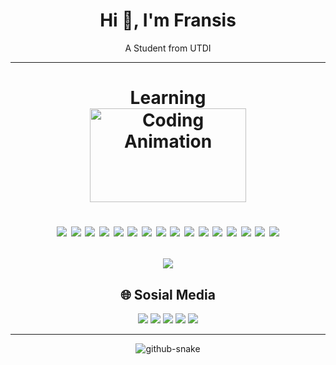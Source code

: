 <!-- <img src="banner_github.png" alt="GitHub Banner" width="100%" /> -->
<h1 align="center"> Hi 👋, I'm Fransis </h1> 

<p align="center"> A Student from UTDI </p>

<hr></hr>

<h1 align="center"> 
 Learning <br>
 <img src="https://media.giphy.com/media/qgQUggAC3Pfv687qPC/giphy.gif" height="150" width="250" alt="Coding Animation">
 <p align="center">
  <img src="https://img.shields.io/badge/python-3670A0?style=for-the-badge&logo=python&logoColor=ffdd54">
  <img src="https://img.shields.io/badge/Jupyter-orange?style=for-the-badge&logo=jupyter&logoColor=white">
  <img src="https://img.shields.io/badge/pandas-%23150458.svg?style=for-the-badge&logo=pandas&logoColor=white">
  <img src="https://img.shields.io/badge/Apache%20Spark-E25A1C?style=for-the-badge&logo=apache-spark&logoColor=white">
  <img src="https://img.shields.io/badge/numpy-%23013243.svg?style=for-the-badge&logo=numpy&logoColor=white">
  <img src="https://img.shields.io/badge/scikit--learn-%23F7931E.svg?style=for-the-badge&logo=scikit-learn&logoColor=white">
  <img src="https://img.shields.io/badge/TensorFlow-%23FF6F00.svg?style=for-the-badge&logo=TensorFlow&logoColor=white">
  <img src="https://img.shields.io/badge/Keras-%23D00000.svg?style=for-the-badge&logo=Keras&logoColor=white">
  <img src="https://img.shields.io/badge/Matplotlib-%23ffffff.svg?style=for-the-badge&logo=Matplotlib&logoColor=black">
  <img src="https://img.shields.io/badge/git-%23F05033.svg?style=for-the-badge&logo=git&logoColor=white">
  <img src="https://img.shields.io/badge/github-%23121011.svg?style=for-the-badge&logo=github&logoColor=white">
  <img src="https://img.shields.io/badge/PyTorch-%23EE4C2C.svg?style=for-the-badge&logo=PyTorch&logoColor=white">
  <img src="https://img.shields.io/badge/Java-007396?style=for-the-badge&logo=java&logoColor=white">
  <img src="https://img.shields.io/badge/github%20actions-%232671E5.svg?style=for-the-badge&logo=githubactions&logoColor=white">
  <img src="https://img.shields.io/badge/docker-%230db7ed.svg?style=for-the-badge&logo=docker&logoColor=white">
  <img src="https://img.shields.io/badge/Streamlit-%23FE4B4B.svg?style=for-the-badge&logo=streamlit&logoColor=white">
</p>
</h1>

<p align="center">
 <img src="https://github-readme-stats.vercel.app/api/top-langs/?username=Fransis96&theme=blue_navy&hide_border=false&include_all_commits=false&count_private=false&layout=compact">
</p>



<h2 align="center"> 🌐 Sosial Media </h2>
<p align="center">
 <img src="https://img.shields.io/badge/Facebook-%231877F2.svg?logo=Facebook&logoColor=white)](https://web.facebook.com/FAT.theNineties/">
 <img src="https://img.shields.io/badge/LinkedIn-%230077B5.svg?logo=linkedin&logoColor=white)](https://linkedin.com/in/https://www.linkedin.com/in/fransis96/">
 <img src="https://img.shields.io/badge/-Stackoverflow-FE7A16?logo=stack-overflow&logoColor=white)](https://stackoverflow.com/users/27470695">
 <img src="https://img.shields.io/badge/Twitch-%239146FF.svg?logo=Twitch&logoColor=white)](https://twitch.tv/@fransis_96">
 <img src="https://img.shields.io/badge/Instagram-%23E4405F.svg?logo=Instagram&logoColor=white)](https://instagram.com/fransis_96">
</p>


 <!--<p>
  <img align="center" src="https://github-readme-streak-stats.herokuapp.com/?user=fransis96&" alt="fransis96" />
 <img align="left" src="https://github-readme-stats.vercel.app/api/top-langs?username=fransis96&show_icons=true&locale=en&layout=compact" alt="fransis96" />
--></p>
<hr></hr>  
<!--<p>&nbsp;<img align="center" src="https://github-readme-stats.vercel.app/api?username=fransis96&show_icons=true&locale=en" alt="fransis96" /></p> -->
<p align="center">
 <picture>
  <source media="(prefers-color-scheme: dark)" srcset="https://raw.githubusercontent.com/tobiasmeyhoefer/tobiasmeyhoefer/output/github-snake-dark.svg" />
  <source media="(prefers-color-scheme: light)" srcset="https://raw.githubusercontent.com/tobiasmeyhoefer/tobiasmeyhoefer/output/github-snake.svg" />
  <img alt="github-snake" src="https://raw.githubusercontent.com/tobiasmeyhoefer/tobiasmeyhoefer/output/github-snake.svg" />
 </picture>
</p>

